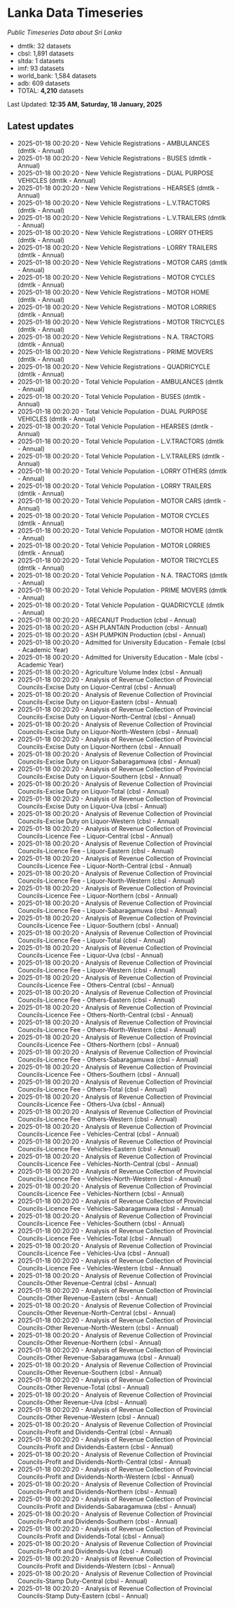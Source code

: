 # Lanka Data Timeseries
*Public Timeseries Data about Sri Lanka*

* dmtlk: 32 datasets
* cbsl: 1,891 datasets
* sltda: 1 datasets
* imf: 93 datasets
* world_bank: 1,584 datasets
* adb: 609 datasets
* TOTAL: **4,210** datasets

Last Updated: **12:35 AM, Saturday, 18 January, 2025**

## Latest updates

* 2025-01-18 00:20:20 - New Vehicle Registrations - AMBULANCES (dmtlk - Annual)
* 2025-01-18 00:20:20 - New Vehicle Registrations - BUSES (dmtlk - Annual)
* 2025-01-18 00:20:20 - New Vehicle Registrations - DUAL PURPOSE VEHICLES (dmtlk - Annual)
* 2025-01-18 00:20:20 - New Vehicle Registrations - HEARSES (dmtlk - Annual)
* 2025-01-18 00:20:20 - New Vehicle Registrations - L.V.TRACTORS (dmtlk - Annual)
* 2025-01-18 00:20:20 - New Vehicle Registrations - L.V.TRAILERS (dmtlk - Annual)
* 2025-01-18 00:20:20 - New Vehicle Registrations - LORRY OTHERS (dmtlk - Annual)
* 2025-01-18 00:20:20 - New Vehicle Registrations - LORRY TRAILERS (dmtlk - Annual)
* 2025-01-18 00:20:20 - New Vehicle Registrations - MOTOR CARS (dmtlk - Annual)
* 2025-01-18 00:20:20 - New Vehicle Registrations - MOTOR CYCLES (dmtlk - Annual)
* 2025-01-18 00:20:20 - New Vehicle Registrations - MOTOR HOME (dmtlk - Annual)
* 2025-01-18 00:20:20 - New Vehicle Registrations - MOTOR LORRIES (dmtlk - Annual)
* 2025-01-18 00:20:20 - New Vehicle Registrations - MOTOR TRICYCLES (dmtlk - Annual)
* 2025-01-18 00:20:20 - New Vehicle Registrations - N.A. TRACTORS (dmtlk - Annual)
* 2025-01-18 00:20:20 - New Vehicle Registrations - PRIME MOVERS (dmtlk - Annual)
* 2025-01-18 00:20:20 - New Vehicle Registrations - QUADRICYCLE (dmtlk - Annual)
* 2025-01-18 00:20:20 - Total Vehicle Population - AMBULANCES (dmtlk - Annual)
* 2025-01-18 00:20:20 - Total Vehicle Population - BUSES (dmtlk - Annual)
* 2025-01-18 00:20:20 - Total Vehicle Population - DUAL PURPOSE VEHICLES (dmtlk - Annual)
* 2025-01-18 00:20:20 - Total Vehicle Population - HEARSES (dmtlk - Annual)
* 2025-01-18 00:20:20 - Total Vehicle Population - L.V.TRACTORS (dmtlk - Annual)
* 2025-01-18 00:20:20 - Total Vehicle Population - L.V.TRAILERS (dmtlk - Annual)
* 2025-01-18 00:20:20 - Total Vehicle Population - LORRY OTHERS (dmtlk - Annual)
* 2025-01-18 00:20:20 - Total Vehicle Population - LORRY TRAILERS (dmtlk - Annual)
* 2025-01-18 00:20:20 - Total Vehicle Population - MOTOR CARS (dmtlk - Annual)
* 2025-01-18 00:20:20 - Total Vehicle Population - MOTOR CYCLES (dmtlk - Annual)
* 2025-01-18 00:20:20 - Total Vehicle Population - MOTOR HOME (dmtlk - Annual)
* 2025-01-18 00:20:20 - Total Vehicle Population - MOTOR LORRIES (dmtlk - Annual)
* 2025-01-18 00:20:20 - Total Vehicle Population - MOTOR TRICYCLES (dmtlk - Annual)
* 2025-01-18 00:20:20 - Total Vehicle Population - N.A. TRACTORS (dmtlk - Annual)
* 2025-01-18 00:20:20 - Total Vehicle Population - PRIME MOVERS (dmtlk - Annual)
* 2025-01-18 00:20:20 - Total Vehicle Population - QUADRICYCLE (dmtlk - Annual)
* 2025-01-18 00:20:20 - ARECANUT Production (cbsl - Annual)
* 2025-01-18 00:20:20 - ASH PLANTAIN Production (cbsl - Annual)
* 2025-01-18 00:20:20 - ASH PUMPKIN Production (cbsl - Annual)
* 2025-01-18 00:20:20 - Admitted for University Education - Female (cbsl - Academic Year)
* 2025-01-18 00:20:20 - Admitted for University Education - Male (cbsl - Academic Year)
* 2025-01-18 00:20:20 - Agriculture Volume Index (cbsl - Annual)
* 2025-01-18 00:20:20 - Analysis of Revenue Collection of Provincial Councils-Excise Duty on Liquor-Central (cbsl - Annual)
* 2025-01-18 00:20:20 - Analysis of Revenue Collection of Provincial Councils-Excise Duty on Liquor-Eastern (cbsl - Annual)
* 2025-01-18 00:20:20 - Analysis of Revenue Collection of Provincial Councils-Excise Duty on Liquor-North-Central (cbsl - Annual)
* 2025-01-18 00:20:20 - Analysis of Revenue Collection of Provincial Councils-Excise Duty on Liquor-North-Western (cbsl - Annual)
* 2025-01-18 00:20:20 - Analysis of Revenue Collection of Provincial Councils-Excise Duty on Liquor-Northern (cbsl - Annual)
* 2025-01-18 00:20:20 - Analysis of Revenue Collection of Provincial Councils-Excise Duty on Liquor-Sabaragamuwa (cbsl - Annual)
* 2025-01-18 00:20:20 - Analysis of Revenue Collection of Provincial Councils-Excise Duty on Liquor-Southern (cbsl - Annual)
* 2025-01-18 00:20:20 - Analysis of Revenue Collection of Provincial Councils-Excise Duty on Liquor-Total (cbsl - Annual)
* 2025-01-18 00:20:20 - Analysis of Revenue Collection of Provincial Councils-Excise Duty on Liquor-Uva (cbsl - Annual)
* 2025-01-18 00:20:20 - Analysis of Revenue Collection of Provincial Councils-Excise Duty on Liquor-Western (cbsl - Annual)
* 2025-01-18 00:20:20 - Analysis of Revenue Collection of Provincial Councils-Licence Fee - Liquor-Central (cbsl - Annual)
* 2025-01-18 00:20:20 - Analysis of Revenue Collection of Provincial Councils-Licence Fee - Liquor-Eastern (cbsl - Annual)
* 2025-01-18 00:20:20 - Analysis of Revenue Collection of Provincial Councils-Licence Fee - Liquor-North-Central (cbsl - Annual)
* 2025-01-18 00:20:20 - Analysis of Revenue Collection of Provincial Councils-Licence Fee - Liquor-North-Western (cbsl - Annual)
* 2025-01-18 00:20:20 - Analysis of Revenue Collection of Provincial Councils-Licence Fee - Liquor-Northern (cbsl - Annual)
* 2025-01-18 00:20:20 - Analysis of Revenue Collection of Provincial Councils-Licence Fee - Liquor-Sabaragamuwa (cbsl - Annual)
* 2025-01-18 00:20:20 - Analysis of Revenue Collection of Provincial Councils-Licence Fee - Liquor-Southern (cbsl - Annual)
* 2025-01-18 00:20:20 - Analysis of Revenue Collection of Provincial Councils-Licence Fee - Liquor-Total (cbsl - Annual)
* 2025-01-18 00:20:20 - Analysis of Revenue Collection of Provincial Councils-Licence Fee - Liquor-Uva (cbsl - Annual)
* 2025-01-18 00:20:20 - Analysis of Revenue Collection of Provincial Councils-Licence Fee - Liquor-Western (cbsl - Annual)
* 2025-01-18 00:20:20 - Analysis of Revenue Collection of Provincial Councils-Licence Fee - Others-Central (cbsl - Annual)
* 2025-01-18 00:20:20 - Analysis of Revenue Collection of Provincial Councils-Licence Fee - Others-Eastern (cbsl - Annual)
* 2025-01-18 00:20:20 - Analysis of Revenue Collection of Provincial Councils-Licence Fee - Others-North-Central (cbsl - Annual)
* 2025-01-18 00:20:20 - Analysis of Revenue Collection of Provincial Councils-Licence Fee - Others-North-Western (cbsl - Annual)
* 2025-01-18 00:20:20 - Analysis of Revenue Collection of Provincial Councils-Licence Fee - Others-Northern (cbsl - Annual)
* 2025-01-18 00:20:20 - Analysis of Revenue Collection of Provincial Councils-Licence Fee - Others-Sabaragamuwa (cbsl - Annual)
* 2025-01-18 00:20:20 - Analysis of Revenue Collection of Provincial Councils-Licence Fee - Others-Southern (cbsl - Annual)
* 2025-01-18 00:20:20 - Analysis of Revenue Collection of Provincial Councils-Licence Fee - Others-Total (cbsl - Annual)
* 2025-01-18 00:20:20 - Analysis of Revenue Collection of Provincial Councils-Licence Fee - Others-Uva (cbsl - Annual)
* 2025-01-18 00:20:20 - Analysis of Revenue Collection of Provincial Councils-Licence Fee - Others-Western (cbsl - Annual)
* 2025-01-18 00:20:20 - Analysis of Revenue Collection of Provincial Councils-Licence Fee - Vehicles-Central (cbsl - Annual)
* 2025-01-18 00:20:20 - Analysis of Revenue Collection of Provincial Councils-Licence Fee - Vehicles-Eastern (cbsl - Annual)
* 2025-01-18 00:20:20 - Analysis of Revenue Collection of Provincial Councils-Licence Fee - Vehicles-North-Central (cbsl - Annual)
* 2025-01-18 00:20:20 - Analysis of Revenue Collection of Provincial Councils-Licence Fee - Vehicles-North-Western (cbsl - Annual)
* 2025-01-18 00:20:20 - Analysis of Revenue Collection of Provincial Councils-Licence Fee - Vehicles-Northern (cbsl - Annual)
* 2025-01-18 00:20:20 - Analysis of Revenue Collection of Provincial Councils-Licence Fee - Vehicles-Sabaragamuwa (cbsl - Annual)
* 2025-01-18 00:20:20 - Analysis of Revenue Collection of Provincial Councils-Licence Fee - Vehicles-Southern (cbsl - Annual)
* 2025-01-18 00:20:20 - Analysis of Revenue Collection of Provincial Councils-Licence Fee - Vehicles-Total (cbsl - Annual)
* 2025-01-18 00:20:20 - Analysis of Revenue Collection of Provincial Councils-Licence Fee - Vehicles-Uva (cbsl - Annual)
* 2025-01-18 00:20:20 - Analysis of Revenue Collection of Provincial Councils-Licence Fee - Vehicles-Western (cbsl - Annual)
* 2025-01-18 00:20:20 - Analysis of Revenue Collection of Provincial Councils-Other Revenue-Central (cbsl - Annual)
* 2025-01-18 00:20:20 - Analysis of Revenue Collection of Provincial Councils-Other Revenue-Eastern (cbsl - Annual)
* 2025-01-18 00:20:20 - Analysis of Revenue Collection of Provincial Councils-Other Revenue-North-Central (cbsl - Annual)
* 2025-01-18 00:20:20 - Analysis of Revenue Collection of Provincial Councils-Other Revenue-North-Western (cbsl - Annual)
* 2025-01-18 00:20:20 - Analysis of Revenue Collection of Provincial Councils-Other Revenue-Northern (cbsl - Annual)
* 2025-01-18 00:20:20 - Analysis of Revenue Collection of Provincial Councils-Other Revenue-Sabaragamuwa (cbsl - Annual)
* 2025-01-18 00:20:20 - Analysis of Revenue Collection of Provincial Councils-Other Revenue-Southern (cbsl - Annual)
* 2025-01-18 00:20:20 - Analysis of Revenue Collection of Provincial Councils-Other Revenue-Total (cbsl - Annual)
* 2025-01-18 00:20:20 - Analysis of Revenue Collection of Provincial Councils-Other Revenue-Uva (cbsl - Annual)
* 2025-01-18 00:20:20 - Analysis of Revenue Collection of Provincial Councils-Other Revenue-Western (cbsl - Annual)
* 2025-01-18 00:20:20 - Analysis of Revenue Collection of Provincial Councils-Profit and Dividends-Central (cbsl - Annual)
* 2025-01-18 00:20:20 - Analysis of Revenue Collection of Provincial Councils-Profit and Dividends-Eastern (cbsl - Annual)
* 2025-01-18 00:20:20 - Analysis of Revenue Collection of Provincial Councils-Profit and Dividends-North-Central (cbsl - Annual)
* 2025-01-18 00:20:20 - Analysis of Revenue Collection of Provincial Councils-Profit and Dividends-North-Western (cbsl - Annual)
* 2025-01-18 00:20:20 - Analysis of Revenue Collection of Provincial Councils-Profit and Dividends-Northern (cbsl - Annual)
* 2025-01-18 00:20:20 - Analysis of Revenue Collection of Provincial Councils-Profit and Dividends-Sabaragamuwa (cbsl - Annual)
* 2025-01-18 00:20:20 - Analysis of Revenue Collection of Provincial Councils-Profit and Dividends-Southern (cbsl - Annual)
* 2025-01-18 00:20:20 - Analysis of Revenue Collection of Provincial Councils-Profit and Dividends-Total (cbsl - Annual)
* 2025-01-18 00:20:20 - Analysis of Revenue Collection of Provincial Councils-Profit and Dividends-Uva (cbsl - Annual)
* 2025-01-18 00:20:20 - Analysis of Revenue Collection of Provincial Councils-Profit and Dividends-Western (cbsl - Annual)
* 2025-01-18 00:20:20 - Analysis of Revenue Collection of Provincial Councils-Stamp Duty-Central (cbsl - Annual)
* 2025-01-18 00:20:20 - Analysis of Revenue Collection of Provincial Councils-Stamp Duty-Eastern (cbsl - Annual)